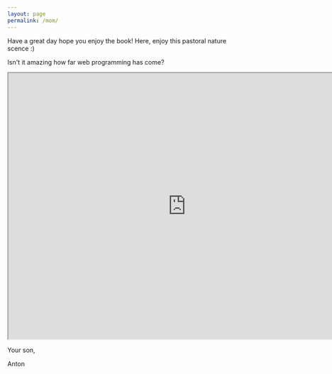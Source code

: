 ```yaml
---
layout: page
permalink: /mom/
---
```


Have a great day hope you enjoy the book! Here, enjoy this pastoral nature scence :) 

Isn't it amazing how far web programming has come?


<iframe src="http://oos.moxiecode.com/js_webgl/spring/"
width="800" height="600"></iframe>

Your son,

Anton